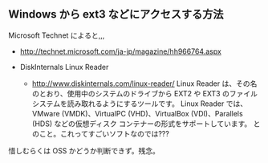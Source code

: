 ## Windows から ext3 などにアクセスする方法

Microsoft Technet によると,,,

* http://technet.microsoft.com/ja-jp/magazine/hh966764.aspx


* DiskInternals Linux Reader
  * http://www.diskinternals.com/linux-reader/
Linux Reader は、その名のとおり、使用中のシステムのドライブから EXT2 や EXT3 のファイル システムを読み取れるようにするツールです。
Linux Reader では、VMware (VMDK)、VirtualPC (VHD)、VirtualBox (VDI)、Parallels (HDS) などの仮想ディスク コンテナーの形式をサポートしています。
とのこと。これってすごいソフトなのでは???

惜しむらくは OSS かどうか判断できず。残念。
